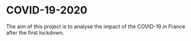 # COVID-19-2020

The aim of this project is to analyse the impact of the COVID-19 in France after the first lockdown.
